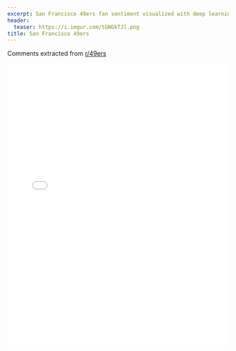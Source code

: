 ```yaml
---
excerpt: San Francisco 49ers fan sentiment visualized with deep learning.
header:
  teaser: https://i.imgur.com/tGNGkTJl.png
title: San Francisco 49ers
---
```


Comments extracted from [r/49ers](https://reddit.com/r/49ers)
<iframe id="igraph" scrolling="no" style="border:none;" seamless="seamless" src="/plots/NFL/SFO.html" height="640" width="100%"></iframe>